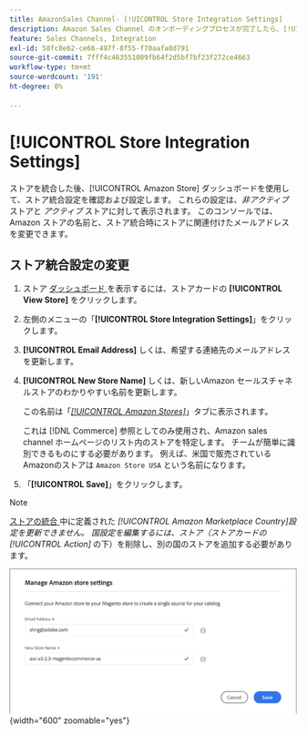 ```yaml
---
title: AmazonSales Channel- [!UICONTROL Store Integration Settings]
description: Amazon Sales Channel のオンボーディングプロセスが完了したら、[!UICONTROL Amazon Store] Dashboard を使用してストア統合の設定を確認し、設定します
feature: Sales Channels, Integration
exl-id: 58fc8e62-ce66-497f-8f55-f70aafa8d791
source-git-commit: 7fff4c463551089fb64f2d5bf7bf23f272ce4663
workflow-type: tm+mt
source-wordcount: '191'
ht-degree: 0%

---
```


# [!UICONTROL Store Integration Settings]

ストアを統合した後、[!UICONTROL Amazon Store] ダッシュボードを使用して、ストア統合設定を確認および設定します。 これらの設定は、*非アクティブ* ストアと *アクティブ* ストアに対して表示されます。 このコンソールでは、Amazon ストアの名前と、ストア統合時にストアに関連付けたメールアドレスを変更できます。

## ストア統合設定の変更

1. ストア [ ダッシュボード ](./amazon-store-dashboard.md) を表示するには、ストアカードの **[!UICONTROL View Store]** をクリックします。

1. 左側のメニューの「**[!UICONTROL Store Integration Settings]**」をクリックします。

1. **[!UICONTROL Email Address]** しくは、希望する連絡先のメールアドレスを更新します。

1. **[!UICONTROL New Store Name]** しくは、新しいAmazon セールスチャネルストアのわかりやすい名前を更新します。

   この名前は「[_[!UICONTROL Amazon Stores]_](./managing-stores.md)」タブに表示されます。

   これは [!DNL Commerce] 参照としてのみ使用され、Amazon sales channel ホームページのリスト内のストアを特定します。 チームが簡単に識別できるものにする必要があります。 例えば、米国で販売されているAmazonのストアは `Amazon Store USA` という名前になります。

1. 「**[!UICONTROL Save]**」をクリックします。

>[!NOTE]
>
>[ ストアの統合 ](./store-integration.md) 中に定義された _[!UICONTROL Amazon Marketplace Country]_設定を更新できません。 国設定を編集するには、ストア（ストアカードの_[!UICONTROL Action]_ の下）を削除し、別の国のストアを追加する必要があります。

![ ストア統合設定 ](assets/amazon-store-settings.png){width="600" zoomable="yes"}
